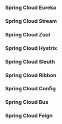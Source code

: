 ### Spring Cloud Eureka

### Spring Cloud Stream

### Spring Cloud Zuul

### Spring Cloud Hystrix          

### Spring Cloud Sleuth          

### Spring Cloud  Ribbon

### Spring Cloud Config

### Spring Cloud Bus

### Spring Cloud Feign